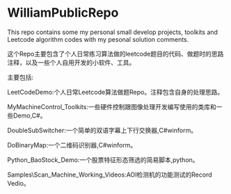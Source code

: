 # WilliamPublicRepo

This repo contains some my personal small develop projects, toolkits and Leetcode algorithm codes with my pesonal solution comments.

这个Repo主要包含了个人日常练习算法做的leetcode题目的代码、做题时的思路注释，以及一些个人自用开发的小软件、工具。

主要包括:

LeetCodeDemo:个人日常Leetcode算法做题Repo。注释包含自身的处理思路。

MyMachineControl_Toolkits:一些硬件控制跟图像处理开发编写使用的类库和一些Demo,C#。

DoubleSubSwitcher:一个简单的双语字幕上下行交换器,C#winform。

DoBinaryMap:一个二维码识别器,C#winform。

Python_BaoStock_Demo:一个股票特征形态筛选的简易脚本,python。

Samples\Scan_Machine_Working_Videos:AOI检测机的功能测试的Record Vedio。